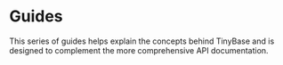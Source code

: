 # Guides

This series of guides helps explain the concepts behind TinyBase and is designed
to complement the more comprehensive API documentation.
